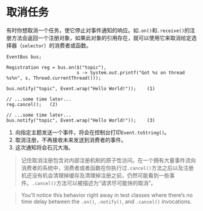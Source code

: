 # 取消任务

有时你想取消一个任务，使它停止对事件通知的响应。如`.on()`和`.receive()`的注册方法会返回一个注册对象，如果此对象的引用存在，就可以使用它来取消给定选择器（`selector`）的消费者或函数。

```
EventBus bus;

Registration reg = bus.on($("topic"),
                          s -> System.out.printf("Got %s on thread %s%n", s, Thread.currentThread()));

bus.notify("topic", Event.wrap("Hello World!"));    (1)

// ...some time later...
reg.cancel();   (2)

// ...some time later...
bus.notify("topic", Event.wrap("Hello World!"));    (3)
```

1. 向指定主题发送一个事件，将会在控制台打印`Event.toString()`。
2. 取消注册，不再接收未来发送到消费者的事件。
3. 这次通知将会石沉大海。

> 记住取消注册包含对内部注册机制的原子性访问。在一个拥有大量事件流向消费者的系统中，消费者或者函数在你执行过`.cancel()`方法之后以及注册机还没有机会清理掉缓存及清理掉注册之前，仍然可能看到一些事件。`.cancel()`方法可以被描述为“请求尽可能快的取消”。

> You’ll notice this behavior right away in test classes where there’s no time delay between the `.on()`, `.notify()`, and `.cancel()` invocations.

